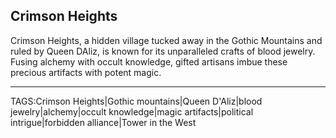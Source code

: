 ## Crimson Heights

Crimson Heights, a hidden village tucked away in the Gothic Mountains and ruled by Queen DAliz, is known for its unparalleled crafts of blood jewelry. Fusing alchemy with occult knowledge, gifted artisans imbue these precious artifacts with potent magic. 

---

TAGS:Crimson Heights|Gothic mountains|Queen D'Aliz|blood jewelry|alchemy|occult knowledge|magic artifacts|political intrigue|forbidden alliance|Tower in the West
